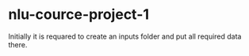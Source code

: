 # nlu-cource-project-1

Initially it is requared to create an inputs folder and put all required data there.
